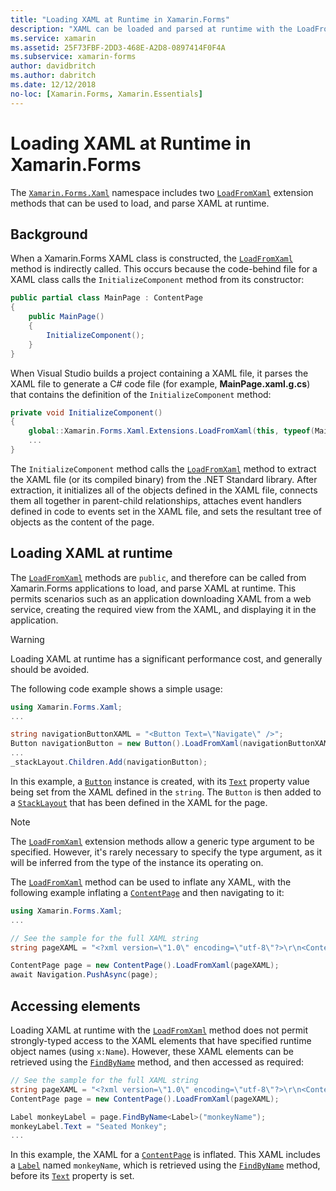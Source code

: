 ```yaml
---
title: "Loading XAML at Runtime in Xamarin.Forms"
description: "XAML can be loaded and parsed at runtime with the LoadFromXaml extension methods."
ms.service: xamarin
ms.assetid: 25F73FBF-2DD3-468E-A2D8-0897414F0F4A
ms.subservice: xamarin-forms
author: davidbritch
ms.author: dabritch
ms.date: 12/12/2018
no-loc: [Xamarin.Forms, Xamarin.Essentials]
---
```


# Loading XAML at Runtime in Xamarin.Forms

The [`Xamarin.Forms.Xaml`](xref:Xamarin.Forms.Xaml) namespace includes two [`LoadFromXaml`](xref:Xamarin.Forms.Xaml.Extensions.LoadFromXaml*) extension methods that can be used to load, and parse XAML at runtime.

## Background

When a Xamarin.Forms XAML class is constructed, the [`LoadFromXaml`](xref:Xamarin.Forms.Xaml.Extensions.LoadFromXaml*) method is indirectly called. This occurs because the code-behind file for a XAML class calls the `InitializeComponent` method from its constructor:

```csharp
public partial class MainPage : ContentPage
{
    public MainPage()
    {
        InitializeComponent();
    }
}
```

When Visual Studio builds a project containing a XAML file, it parses the XAML file to generate a C# code file (for example, **MainPage.xaml.g.cs**) that contains the definition of the `InitializeComponent` method:

```csharp
private void InitializeComponent()
{
    global::Xamarin.Forms.Xaml.Extensions.LoadFromXaml(this, typeof(MainPage));
    ...
}
```

The `InitializeComponent` method calls the [`LoadFromXaml`](xref:Xamarin.Forms.Xaml.Extensions.LoadFromXaml*) method to extract the XAML file (or its compiled binary) from the .NET Standard library. After extraction, it initializes all of the objects defined in the XAML file, connects them all together in parent-child relationships, attaches event handlers defined in code to events set in the XAML file, and sets the resultant tree of objects as the content of the page.

## Loading XAML at runtime

The [`LoadFromXaml`](xref:Xamarin.Forms.Xaml.Extensions.LoadFromXaml*) methods are `public`, and therefore can be called from Xamarin.Forms applications to load, and parse XAML at runtime. This permits scenarios such as an application downloading XAML from a web service, creating the required view from the XAML, and displaying it in the application.

> [!WARNING]
> Loading XAML at runtime has a significant performance cost, and generally should be avoided.

The following code example shows a simple usage:

```csharp
using Xamarin.Forms.Xaml;
...

string navigationButtonXAML = "<Button Text=\"Navigate\" />";
Button navigationButton = new Button().LoadFromXaml(navigationButtonXAML);
...
_stackLayout.Children.Add(navigationButton);
```

In this example, a [`Button`](xref:Xamarin.Forms.Button) instance is created, with its [`Text`](xref:Xamarin.Forms.Button.Text) property value being set from the XAML defined in the `string`. The `Button` is then added to a [`StackLayout`](xref:Xamarin.Forms.StackLayout) that has been defined in the XAML for the page.

> [!NOTE]
> The [`LoadFromXaml`](xref:Xamarin.Forms.Xaml.Extensions.LoadFromXaml*) extension methods allow a generic type argument to be specified. However, it's rarely necessary to specify the type argument, as it will be inferred from the type of the instance its operating on.

The [`LoadFromXaml`](xref:Xamarin.Forms.Xaml.Extensions.LoadFromXaml*) method can be used to inflate any XAML, with the following example inflating a [`ContentPage`](xref:Xamarin.Forms.ContentPage) and then navigating to it:

```csharp
using Xamarin.Forms.Xaml;
...

// See the sample for the full XAML string
string pageXAML = "<?xml version=\"1.0\" encoding=\"utf-8\"?>\r\n<ContentPage xmlns=\"http://xamarin.com/schemas/2014/forms\"\nxmlns:x=\"http://schemas.microsoft.com/winfx/2009/xaml\"\nx:Class=\"LoadRuntimeXAML.CatalogItemsPage\"\nTitle=\"Catalog Items\">\n</ContentPage>";

ContentPage page = new ContentPage().LoadFromXaml(pageXAML);
await Navigation.PushAsync(page);
```

## Accessing elements

Loading XAML at runtime with the [`LoadFromXaml`](xref:Xamarin.Forms.Xaml.Extensions.LoadFromXaml*) method does not permit strongly-typed access to the XAML elements that have specified runtime object names (using `x:Name`). However, these XAML elements can be retrieved using the [`FindByName`](xref:Xamarin.Forms.NameScopeExtensions.FindByName*) method, and then accessed as required:

```csharp
// See the sample for the full XAML string
string pageXAML = "<?xml version=\"1.0\" encoding=\"utf-8\"?>\r\n<ContentPage xmlns=\"http://xamarin.com/schemas/2014/forms\"\nxmlns:x=\"http://schemas.microsoft.com/winfx/2009/xaml\"\nx:Class=\"LoadRuntimeXAML.CatalogItemsPage\"\nTitle=\"Catalog Items\">\n<StackLayout>\n<Label x:Name=\"monkeyName\"\n />\n</StackLayout>\n</ContentPage>";
ContentPage page = new ContentPage().LoadFromXaml(pageXAML);

Label monkeyLabel = page.FindByName<Label>("monkeyName");
monkeyLabel.Text = "Seated Monkey";
...
```

In this example, the XAML for a [`ContentPage`](xref:Xamarin.Forms.ContentPage) is inflated. This XAML includes a [`Label`](xref:Xamarin.Forms.Label) named `monkeyName`, which is retrieved using the [`FindByName`](xref:Xamarin.Forms.NameScopeExtensions.FindByName*) method, before its [`Text`](xref:Xamarin.Forms.Label.Text) property is set.
